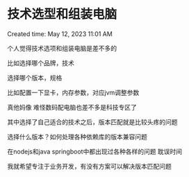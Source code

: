 # 技术选型和组装电脑

Created time: May 12, 2023 11:01 AM

个人觉得技术选项和组装电脑是差不多的

比如选择哪个品牌，技术

选择哪个版本，规格

比如配置一下显卡，内存参数，对应jvm调整参数

真他妈像 难怪数码配电脑也差不多是科技专区了

其中选择了自己适合的技术之后，版本匹配就是比较头疼的问题

选择什么版本？如何处理各种依赖库的版本兼容问题

在nodejs和java springboot中都出现过各种各样的问题 耽误时间

我就希望专注于业务开发，有没有方案可以解决版本匹配问题